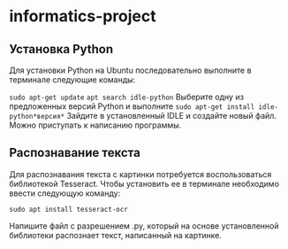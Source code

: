 # informatics-project

## Установка Python
Для установки Python на Ubuntu последовательно выполните в терминале следующие команды:

`sudo apt-get update`
`apt search idle-python`
Выберите одну из предложенных версий Python и выполните `sudo apt-get install idle-python*версия*`
Зайдите в установленный IDLE и создайте новый файл. Можно приступать к написанию программы.

## Распознавание текста 
Для распознавания текста с картинки потребуется воспользоваться библиотекой Tesseract. Чтобы установить ее в терминале необходимо ввести следующую команду:

`sudo apt install tesseract-ocr`

Напишите файл с разрешением .py, который на основе установленной библиотеки распознает текст, написанный на картинке.  
